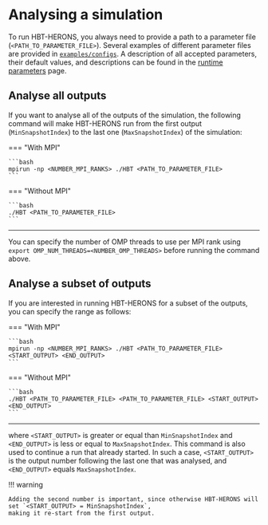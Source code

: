 # Analysing a simulation

To run HBT-HERONS, you always need to provide a path to a parameter file (`<PATH_TO_PARAMETER_FILE>`). Several examples of 
different parameter files are provided in [`examples/configs`](https://github.com/SWIFTSIM/HBT-HERONS/tree/master/examples/configs). A description of all accepted  parameters, their default values, and descriptions can be found in the [runtime parameters](parameter_file.md) page.

## Analyse all outputs

If you want to analyse all of the outputs of the simulation, the following
command will make HBT-HERONS run from the first output (`MinSnapshotIndex`) to the
last one (`MaxSnapshotIndex`) of the simulation:

=== "With MPI"


    ```bash 
    mpirun -np <NUMBER_MPI_RANKS> ./HBT <PATH_TO_PARAMETER_FILE>
    ```

=== "Without MPI"

    ```bash 
    ./HBT <PATH_TO_PARAMETER_FILE>
    ```
----

You can specify the number of OMP threads to use per MPI rank using `export OMP_NUM_THREADS=<NUMBER_OMP_THREADS>` before
running the command above.

## Analyse a subset of outputs

If you are interested in running HBT-HERONS for a subset of the outputs, 
you can specify the range as follows:

=== "With MPI"


    ```bash 
    mpirun -np <NUMBER_MPI_RANKS> ./HBT <PATH_TO_PARAMETER_FILE> <START_OUTPUT> <END_OUTPUT>
    ```

=== "Without MPI"

    ```bash 
    ./HBT <PATH_TO_PARAMETER_FILE> <PATH_TO_PARAMETER_FILE> <START_OUTPUT> <END_OUTPUT>
    ```
----

where `<START_OUTPUT>` is greater or equal than `MinSnapshotIndex` and `<END_OUTPUT>` is
less or equal to `MaxSnapshotIndex`. This command is also used to continue a run that already
started. In such a case, `<START_OUTPUT>` is the output number
following the last one that was analysed, and `<END_OUTPUT>` equals `MaxSnapshotIndex`.

!!! warning

    Adding the second number is important, since otherwise HBT-HERONS will set `<START_OUTPUT> = MinSnapshotIndex`,
    making it re-start from the first output.